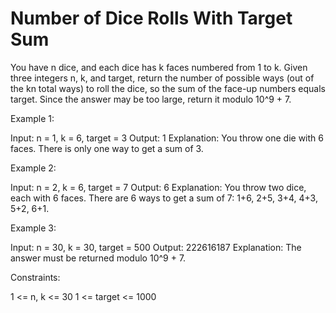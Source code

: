 # Number of Dice Rolls With Target Sum

You have n dice, and each dice has k faces numbered from 1 to k.
Given three integers n, k, and target, return the number of possible ways (out of the kn total ways) to roll the dice, so the sum of the face-up numbers equals target. Since the answer may be too large, return it modulo 10^9 + 7.

Example 1:

Input: n = 1, k = 6, target = 3
Output: 1
Explanation: You throw one die with 6 faces.
There is only one way to get a sum of 3.

Example 2:

Input: n = 2, k = 6, target = 7
Output: 6
Explanation: You throw two dice, each with 6 faces.
There are 6 ways to get a sum of 7: 1+6, 2+5, 3+4, 4+3, 5+2, 6+1.

Example 3:

Input: n = 30, k = 30, target = 500
Output: 222616187
Explanation: The answer must be returned modulo 10^9 + 7.

Constraints:

1 <= n, k <= 30
1 <= target <= 1000
